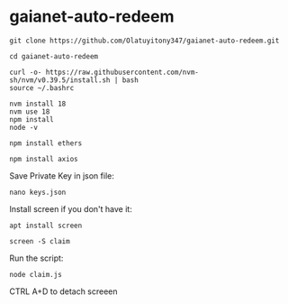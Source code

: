 # gaianet-auto-redeem

```
git clone https://github.com/Olatuyitony347/gaianet-auto-redeem.git
```

```
cd gaianet-auto-redeem
```

```
curl -o- https://raw.githubusercontent.com/nvm-sh/nvm/v0.39.5/install.sh | bash
source ~/.bashrc
```

```
nvm install 18
nvm use 18
npm install
node -v
```

```
npm install ethers
```

```
npm install axios
```
Save Private Key in json file:
```
nano keys.json
```
Install screen if you don't have it:
```
apt install screen
```

```
screen -S claim
```
Run the script:
```
node claim.js
```
CTRL A+D to detach screeen
